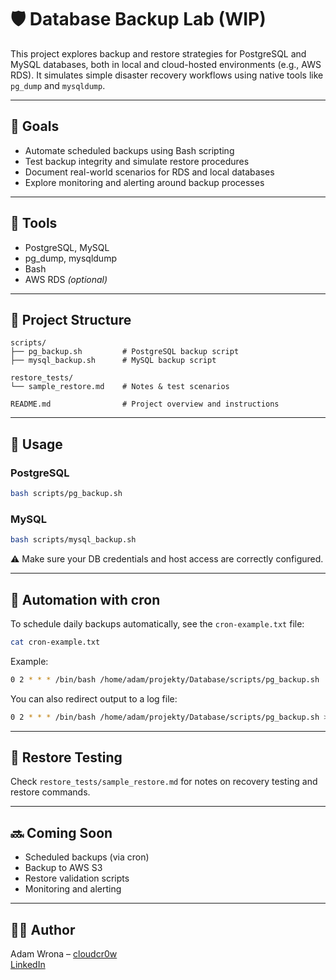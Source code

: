 # 🛡️ Database Backup Lab (WIP)

This project explores backup and restore strategies for PostgreSQL and MySQL databases, both in local and cloud-hosted environments (e.g., AWS RDS). It simulates simple disaster recovery workflows using native tools like `pg_dump` and `mysqldump`.

---

## 🎯 Goals

- Automate scheduled backups using Bash scripting  
- Test backup integrity and simulate restore procedures  
- Document real-world scenarios for RDS and local databases  
- Explore monitoring and alerting around backup processes  

---

## 🧰 Tools

- PostgreSQL, MySQL  
- pg_dump, mysqldump  
- Bash  
- AWS RDS *(optional)*  

---

## 📁 Project Structure

```
scripts/
├── pg_backup.sh         # PostgreSQL backup script
├── mysql_backup.sh      # MySQL backup script

restore_tests/
└── sample_restore.md    # Notes & test scenarios

README.md                # Project overview and instructions
```

---

## 🚀 Usage

### PostgreSQL
```bash
bash scripts/pg_backup.sh
```

### MySQL
```bash
bash scripts/mysql_backup.sh
```

⚠️ Make sure your DB credentials and host access are correctly configured.

---

## 🔁 Automation with cron

To schedule daily backups automatically, see the `cron-example.txt` file:

```bash
cat cron-example.txt
```

Example:
```bash
0 2 * * * /bin/bash /home/adam/projekty/Database/scripts/pg_backup.sh
```

You can also redirect output to a log file:
```bash
0 2 * * * /bin/bash /home/adam/projekty/Database/scripts/pg_backup.sh >> /home/adam/projekty/Database/logs/pg_backup.log 2>&1
```


---

## 🧪 Restore Testing

Check `restore_tests/sample_restore.md` for notes on recovery testing and restore commands.

---

## 🔜 Coming Soon

- Scheduled backups (via cron)  
- Backup to AWS S3  
- Restore validation scripts  
- Monitoring and alerting  

---

## 👨‍💻 Author

Adam Wrona – [cloudcr0w](https://github.com/cloudcr0w)  
[LinkedIn](https://www.linkedin.com/in/adam-wrona-111ba728b/)
